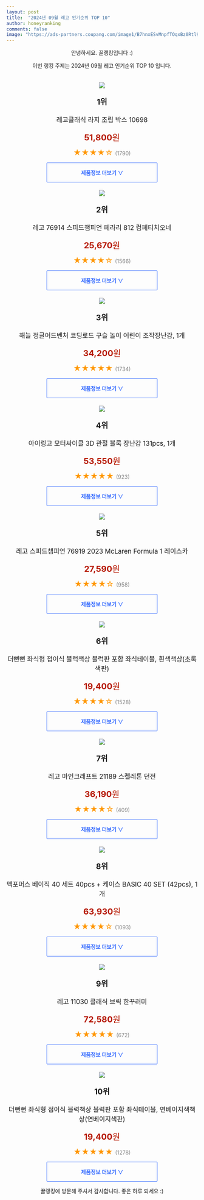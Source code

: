 ```yaml
---
layout: post
title:  "2024년 09월 레고 인기순위 TOP 10"
author: honeyranking
comments: false
image: "https://ads-partners.coupang.com/image1/B7hnxESvMnpfTOqxBz0Rtl9RDOzx5I4QhwUU1tmZuQQjLlW_PubfwXkz1yPlfO46cXuzuW4rA_iVJ71r9F9ZZ74a8aaQYjHwfApEusvXllEiHIGZ5OlbR6FCQREUW8eU4piVe0VHX0u1qYWe-JLJwALJi6g3RZW_SWfClzMJaeUHUYI_87_KplpUlYVROni08gvDgm0SYFgEX4kJljWGvz5XBwIIE4trrN-1x-JGQaCEZCnfBAG94sPv5o9znxmFl-qkqjVR_yivtofdPDEh7ePhncygkwZVnxBX"
---
```

<p style="text-align: center;">안녕하세요. 꿀랭킹입니다 :)</p>
<p style="text-align: center;">이번 랭킹 주제는 2024년 09월 레고 인기순위 TOP 10 입니다.</p><center><img src="https://ads-partners.coupang.com/image1/B7hnxESvMnpfTOqxBz0Rtl9RDOzx5I4QhwUU1tmZuQQjLlW_PubfwXkz1yPlfO46cXuzuW4rA_iVJ71r9F9ZZ74a8aaQYjHwfApEusvXllEiHIGZ5OlbR6FCQREUW8eU4piVe0VHX0u1qYWe-JLJwALJi6g3RZW_SWfClzMJaeUHUYI_87_KplpUlYVROni08gvDgm0SYFgEX4kJljWGvz5XBwIIE4trrN-1x-JGQaCEZCnfBAG94sPv5o9znxmFl-qkqjVR_yivtofdPDEh7ePhncygkwZVnxBX" style="margin-top:20px" /></center><p style="text-align: center; font-size: 20px"><b>1위</b></p><p style="text-align: center; font-size: 17px">레고클래식 라지 조립 박스 10698</p><p style="text-align: center;"><span style="color: #b61800; font-size: 22px;"><b>51,800</b>원</span></p><p style="text-align: center;"><span style="color: #ff9600; font-size: 20px;">★★★★☆ </span><span style="color: #878787;">(1790)</span></p><center><a href="https://link.coupang.com/re/AFFSDP?lptag=AF3899140&subid=honeyrank&pageKey=7708749458&itemId=20658389555&vendorItemId=3005538862&traceid=V0-153-b99c5580012d50ad&requestid=20240907210000176264370548&token=31850C%7CMIXED"><div style="font-size: 14px; display: inline-block; padding: 15px 90px; color: #346aff; border-radius: 2px; border: 1px solid #346aff; cursor: pointer;"><b>제품정보 더보기 &or;</b></div></a></center><center><img src="https://ads-partners.coupang.com/image1/JxQwyHuUzGtabe2vJ_MUq8DOsPkEpqMM_8uOZDOMkEdeZIxV-v5UQWc2ld9bq7x5uqQhvIe_dVNXyeiN-eCLt70eS3BeKm9IwXS2hFheyQ38dp0PuynJxqMdsK2CIjD8HRIpsCd16asbjp67bRhFWxPtYeLjw7Fz510mPCto52pDsBr_A4jR8mDnQfN10hpCDMj6VV4LF2hP3PH-pv_E1jIa48-8lOOUHQdXI3srgtHFX1enSYIlAA6vuAJhjO2DJln0MiNLyKzZYuehB7J_vgxyNg==" style="margin-top:20px" /></center><p style="text-align: center; font-size: 20px"><b>2위</b></p><p style="text-align: center; font-size: 17px">레고 76914 스피드챔피언 페라리 812 컴페티치오네</p><p style="text-align: center;"><span style="color: #b61800; font-size: 22px;"><b>25,670</b>원</span></p><p style="text-align: center;"><span style="color: #ff9600; font-size: 20px;">★★★★☆ </span><span style="color: #878787;">(1566)</span></p><center><a href="https://link.coupang.com/re/AFFSDP?lptag=AF3899140&subid=honeyrank&pageKey=7144423686&itemId=17947595965&vendorItemId=85105352072&traceid=V0-153-bc3e121170c65ce8&requestid=20240907210000176264370548&token=31850C%7CMIXED"><div style="font-size: 14px; display: inline-block; padding: 15px 90px; color: #346aff; border-radius: 2px; border: 1px solid #346aff; cursor: pointer;"><b>제품정보 더보기 &or;</b></div></a></center><center><img src="https://ads-partners.coupang.com/image1/8feldViL5-caSYhL8eOYJ4MWdp1lLr83wn-JV1FRgkmIhLRO5SbkRqkyP1bjeAWYcrFq65pi-P2YdxKzXqMG7f5V_ikYMVcrCuswv15UMGjnI-ymWTvgCXpp9r80j_U5ELChvqcdYvhdWdEGArPa5-Lr7UiX2bL3iEJJNqB9mNJtdnXWecjbc6pW5DIqeX22pKMy1WlyZp5vTOQ_WLmoSAXU6Hqo6hov0-YFtZP8Gdf99rR7l_OW1OQFXQOcLvHKD2r9VzFc8wB1LAQwdwSVaY8v_PA42_IRWn4Uiek1Q-3oEMWzxFnDdziRFG3l22aU" style="margin-top:20px" /></center><p style="text-align: center; font-size: 20px"><b>3위</b></p><p style="text-align: center; font-size: 17px">해늘 정글어드벤처 코딩로드 구슬 놀이 어린이 조작장난감, 1개</p><p style="text-align: center;"><span style="color: #b61800; font-size: 22px;"><b>34,200</b>원</span></p><p style="text-align: center;"><span style="color: #ff9600; font-size: 20px;">★★★★★ </span><span style="color: #878787;">(1734)</span></p><center><a href="https://link.coupang.com/re/AFFSDP?lptag=AF3899140&subid=honeyrank&pageKey=7411548042&itemId=19204844365&vendorItemId=86322093900&traceid=V0-153-9f63d935d7a6c14b&clickBeacon=b56bf430-6d10-11ef-884d-17f38ae67131%7E3&requestid=20240907210000176264370548&token=31850C%7CMIXED"><div style="font-size: 14px; display: inline-block; padding: 15px 90px; color: #346aff; border-radius: 2px; border: 1px solid #346aff; cursor: pointer;"><b>제품정보 더보기 &or;</b></div></a></center><center><img src="https://ads-partners.coupang.com/image1/fWeBVYW5athAH1mFfe_slUzXHdlbuiY9kcJpM3HMfHfyrYysQ0n58t7OmVU_lbB5vFsu9rkRWDxKP09M7sZpOvWybuI1pn4vnI3Hn6NZ2vbx97NClyDWh_h_qNjTow-8D_t9tBCiif2QwermRlov9NHxsOh9ctVuwPxMF6j957q6ZjeoT2sWyXZ4QLbt50R6oJpWkNOkGxpJa0xsJnKYHDJTvx0zxl33W5sPjbHkRwvJ6coEnwq0l1UD0Q3XjqrlnLUAbt6Pm4fP6GieiV9H6t0NiqbiA6AMM6WtcII96i_ny4tjw99dXL5hKZJIpVg=" style="margin-top:20px" /></center><p style="text-align: center; font-size: 20px"><b>4위</b></p><p style="text-align: center; font-size: 17px">아이링고 모터싸이클 3D 관절 블록 장난감 131pcs, 1개</p><p style="text-align: center;"><span style="color: #b61800; font-size: 22px;"><b>53,550</b>원</span></p><p style="text-align: center;"><span style="color: #ff9600; font-size: 20px;">★★★★★ </span><span style="color: #878787;">(923)</span></p><center><a href="https://link.coupang.com/re/AFFSDP?lptag=AF3899140&subid=honeyrank&pageKey=287108349&itemId=909986382&vendorItemId=70313542986&traceid=V0-153-fc5fb0888e68299d&clickBeacon=b56bf430-6d10-11ef-98ed-537b2358d928%7E3&requestid=20240907210000176264370548&token=31850C%7CMIXED"><div style="font-size: 14px; display: inline-block; padding: 15px 90px; color: #346aff; border-radius: 2px; border: 1px solid #346aff; cursor: pointer;"><b>제품정보 더보기 &or;</b></div></a></center><center><img src="https://ads-partners.coupang.com/image1/imylPpbyB-0PJpFJisSpipWDzRaQeMYTQpsgcHaqMmdqZ6E0SxKE-6ed8R-YlzsL7zq15zWdq4Zi9Nq0G7zIULukAiNLrX83N1CSqHb7_r14CCtHWzDAIPFILqgiI_KLto2H-Us3oryyJ176msNqOa-XcOgSCIGuKqvx7EhosRxmuTkBOmcBRqyADOcBVPz0-Z3xSdV6OStYFFKZ5NtxsUIQwrU4S0x7a-ZNsNn-OIzGFSzvxeuldAfLsGyIWwFEuhG8GMzDALhkCgOaBc1Lag0k1UyTAX8ZqQA=" style="margin-top:20px" /></center><p style="text-align: center; font-size: 20px"><b>5위</b></p><p style="text-align: center; font-size: 17px">레고 스피드챔피언 76919 2023 McLaren Formula 1 레이스카</p><p style="text-align: center;"><span style="color: #b61800; font-size: 22px;"><b>27,590</b>원</span></p><p style="text-align: center;"><span style="color: #ff9600; font-size: 20px;">★★★★☆ </span><span style="color: #878787;">(958)</span></p><center><a href="https://link.coupang.com/re/AFFSDP?lptag=AF3899140&subid=honeyrank&pageKey=7883854564&itemId=21567213106&vendorItemId=88619107405&traceid=V0-153-a9266e246ecec589&requestid=20240907210000176264370548&token=31850C%7CMIXED"><div style="font-size: 14px; display: inline-block; padding: 15px 90px; color: #346aff; border-radius: 2px; border: 1px solid #346aff; cursor: pointer;"><b>제품정보 더보기 &or;</b></div></a></center><center><img src="https://ads-partners.coupang.com/image1/wNqTHWrrzyFHQoaGwA_KxW-CfS1M1O0Oz_2yUcw-kJ9XrBrF0rlINc1Hi8XMndLe04jZn-DXsVmWIXQWH-IfRHy2dMcMYcPNGnEyWIp7Ag9-oZZO0i-gbewvnCPVOjf6B9DtD2BrGvVPs_5LkV1-8-IYkqwo_MGtr3voi24w8wIXh9HttdMJHfEmF1xX4Fi8NOa7BgQc5v7KhGIJKPfpJ8qgDy13V9b4p7uv6siMbq6aUrVBsM-dWHM8UdVEG43x7APorUWFataPX7ZPJVQiDZ7yWavfDfFsbFxqTUO3i66QRBnbxhkLZgo=" style="margin-top:20px" /></center><p style="text-align: center; font-size: 20px"><b>6위</b></p><p style="text-align: center; font-size: 17px">더뻔뻔 좌식형 접이식 블럭책상 블럭판 포함 좌식테이블, 흰색책상(초록색판)</p><p style="text-align: center;"><span style="color: #b61800; font-size: 22px;"><b>19,400</b>원</span></p><p style="text-align: center;"><span style="color: #ff9600; font-size: 20px;">★★★★☆ </span><span style="color: #878787;">(1528)</span></p><center><a href="https://link.coupang.com/re/AFFSDP?lptag=AF3899140&subid=honeyrank&pageKey=6714199889&itemId=15597132689&vendorItemId=80286831997&traceid=V0-153-1283c64c30be2a92&clickBeacon=b56bf430-6d10-11ef-8090-3e358f8c0776%7E3&requestid=20240907210000176264370548&token=31850C%7CMIXED"><div style="font-size: 14px; display: inline-block; padding: 15px 90px; color: #346aff; border-radius: 2px; border: 1px solid #346aff; cursor: pointer;"><b>제품정보 더보기 &or;</b></div></a></center><center><img src="https://ads-partners.coupang.com/image1/4Awi-dG36VXlp6kM4FYyzple6lxADVTkNZG90BPvLZJsSJj9QgRAU9GUY-09B83t9rXhUzHfRXs-EhpnHKsMc7k7Y9x-cVWA7H_S34OOQSL3Eql_cuWqfHe8ZoQGqm7fqTqMNmEAFH6gTN8z2sXceJAX5_SvAt81Xf92OBttVvbCvJyJgh4g1jU6YMTLb6al4-AqBWa2Ww4opOEC0GQzYkO7LQn7ndSZ10mQSi6QciczUglxuD-3P5SWclGCYXd59ROV7xBnN0p5t6lxFgXkF_Htr0dOXCg6ToQ=" style="margin-top:20px" /></center><p style="text-align: center; font-size: 20px"><b>7위</b></p><p style="text-align: center; font-size: 17px">레고 마인크래프트 21189 스켈레톤 던전</p><p style="text-align: center;"><span style="color: #b61800; font-size: 22px;"><b>36,190</b>원</span></p><p style="text-align: center;"><span style="color: #ff9600; font-size: 20px;">★★★★☆ </span><span style="color: #878787;">(409)</span></p><center><a href="https://link.coupang.com/re/AFFSDP?lptag=AF3899140&subid=honeyrank&pageKey=6701530335&itemId=15524825937&vendorItemId=82744050724&traceid=V0-153-d7e2c133b781d67d&requestid=20240907210000176264370548&token=31850C%7CMIXED"><div style="font-size: 14px; display: inline-block; padding: 15px 90px; color: #346aff; border-radius: 2px; border: 1px solid #346aff; cursor: pointer;"><b>제품정보 더보기 &or;</b></div></a></center><center><img src="https://ads-partners.coupang.com/image1/OHDrC8cgy0YoKbAjOHf7NimnZv24qbGrhEdc5nbavVoZZHluj8vX4Sr9jhrjf757Tysm4x64Vro9pRpWOqm_vSmW94tcLhI3Co17yph__r-jyNEafwoM-bXZRGo0sAQzN7EFoTbcRPpxz6eWeassgwNUdGBvFzswMqG6z-7i4CUfFAReZjYoi6ttPbY81joE6Qrl3K5rn-Fi-P04xCteTXu4eAvI1LOaoD-MdP1DOIruC8q0BNDYeA2sdGERdWjvRlVmDuadJB7DnmFrYtGxYPufQhPXHg82LI2Tc4ZxMwHxZqvphH0VDgEy6fmBMQ==" style="margin-top:20px" /></center><p style="text-align: center; font-size: 20px"><b>8위</b></p><p style="text-align: center; font-size: 17px">맥포머스 베이직 40 세트 40pcs + 케이스 BASIC 40 SET (42pcs), 1개</p><p style="text-align: center;"><span style="color: #b61800; font-size: 22px;"><b>63,930</b>원</span></p><p style="text-align: center;"><span style="color: #ff9600; font-size: 20px;">★★★★☆ </span><span style="color: #878787;">(1093)</span></p><center><a href="https://link.coupang.com/re/AFFSDP?lptag=AF3899140&subid=honeyrank&pageKey=7263179880&itemId=18505213022&vendorItemId=88562159582&traceid=V0-153-5285e9b497e4652b&clickBeacon=b56bf430-6d10-11ef-85d0-8289c9970854%7E3&requestid=20240907210000176264370548&token=31850C%7CMIXED"><div style="font-size: 14px; display: inline-block; padding: 15px 90px; color: #346aff; border-radius: 2px; border: 1px solid #346aff; cursor: pointer;"><b>제품정보 더보기 &or;</b></div></a></center><center><img src="https://ads-partners.coupang.com/image1/nwasIhsmfK7hs4_Xn1oe0VOzKhwBloK7GgkQzUlqJV0ePVjaQLVKbjjXdtCIktgiozDD1uR6rZGT_rArKi6pL1cU5YlEEBLX0NJ2nbNStMPCFRCBTXYyBfjwKxS9rjGOvk-1xvpkV8Zl64D0HhAwqPr6fiLiBVoCust_OFPoXWP5borOgXlPo4X-jsr6x5VQWJa61PYmtrCY2aKukid1K9oTsD4PmWplxCNUgFWV56-og3YOTD7vzTh2Les67p6jLhXi_BHNUqV0aLDf9oK7j7KT" style="margin-top:20px" /></center><p style="text-align: center; font-size: 20px"><b>9위</b></p><p style="text-align: center; font-size: 17px">레고 11030 클래식 브릭 한꾸러미</p><p style="text-align: center;"><span style="color: #b61800; font-size: 22px;"><b>72,580</b>원</span></p><p style="text-align: center;"><span style="color: #ff9600; font-size: 20px;">★★★★★ </span><span style="color: #878787;">(672)</span></p><center><a href="https://link.coupang.com/re/AFFSDP?lptag=AF3899140&subid=honeyrank&pageKey=7134019417&itemId=17895857566&vendorItemId=85058733124&traceid=V0-153-11e48942237d2bbc&requestid=20240907210000176264370548&token=31850C%7CMIXED"><div style="font-size: 14px; display: inline-block; padding: 15px 90px; color: #346aff; border-radius: 2px; border: 1px solid #346aff; cursor: pointer;"><b>제품정보 더보기 &or;</b></div></a></center><center><img src="https://ads-partners.coupang.com/image1/ITTbzTuv98MRBIIyIfVl69V_hUWI_lKr2s1ssZe-UyS-we2PLvStaqavEXI6gG9I3GT3HTMvyxHnxbVXa6nB1vHMy1_et-S78tHSZhoVovjf5m6kS55vS3HxSqMr34aqFdb9GILbySxzhOiVWelflyiafZoarpYNn6xe-yarN-oKdJc0R-1baeXsJtw-3de45TQ6y998PYRGVkvPPoubrW_mcfab-Rl_AzgalA9J8cOl9baa0CHU-tdbH6x8TYOctBmOup2Q378gEEWiCBIZAv8EMiBRseK7nHx3JwjLA0w-joEzJYI_" style="margin-top:20px" /></center><p style="text-align: center; font-size: 20px"><b>10위</b></p><p style="text-align: center; font-size: 17px">더뻔뻔 좌식형 접이식 블럭책상 블럭판 포함 좌식테이블, 연베이지색책상(연베이지색판)</p><p style="text-align: center;"><span style="color: #b61800; font-size: 22px;"><b>19,400</b>원</span></p><p style="text-align: center;"><span style="color: #ff9600; font-size: 20px;">★★★★★ </span><span style="color: #878787;">(1278)</span></p><center><a href="https://link.coupang.com/re/AFFSDP?lptag=AF3899140&subid=honeyrank&pageKey=6714199889&itemId=15597132694&vendorItemId=83273175767&traceid=V0-153-1283c64c30be2a92&clickBeacon=b56bf430-6d10-11ef-b5a6-43ced389a17a%7E3&requestid=20240907210000176264370548&token=31850C%7CMIXED"><div style="font-size: 14px; display: inline-block; padding: 15px 90px; color: #346aff; border-radius: 2px; border: 1px solid #346aff; cursor: pointer;"><b>제품정보 더보기 &or;</b></div></a></center><p style="text-align: center;">꿀랭킹에 방문해 주셔서 감사합니다. 좋은 하루 되세요 :)</p>
